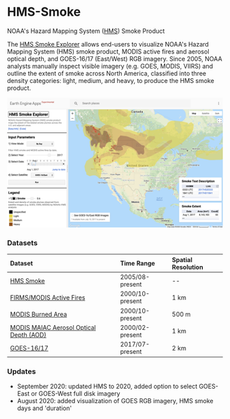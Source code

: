 # HMS-Smoke
NOAA's Hazard Mapping System ([HMS](https://www.ospo.noaa.gov/Products/land/hms.html)) Smoke Product

The [HMS Smoke Explorer](https://globalfires.earthengine.app/view/hms-smoke) allows end-users to visualize NOAA's Hazard Mapping System (HMS) smoke product, MODIS active fires and aerosol optical depth, and GOES-16/17 (East/West) RGB imagery. Since 2005, NOAA analysts manually inspect visible imagery (e.g. GOES, MODIS, VIIRS) and outline the extent of smoke across North America, classified into three density categories: light, medium, and heavy, to produce the HMS smoke product.

![banner image](https://github.com/tianjialiu/HMS-Smoke/blob/master/docs/imgs/HMS_Smoke_Explorer.png)

### Datasets
| Dataset | Time Range | Spatial Resolution |
| :--- | :--- | :--- |
| [HMS Smoke](https://www.ospo.noaa.gov/Products/land/hms.html) | 2005/08-present | -- |
| [FIRMS/MODIS Active Fires](https://developers.google.com/earth-engine/datasets/catalog/FIRMS) | 2000/10-present | 1 km |
| [MODIS Burned Area](https://developers.google.com/earth-engine/datasets/catalog/MODIS_006_MCD64A1) | 2000/10-present | 500 m |
| [MODIS MAIAC Aerosol Optical Depth (AOD)](https://developers.google.com/earth-engine/datasets/catalog/MODIS_006_MCD19A2_GRANULES) | 2000/02-present | 1 km |
| [GOES-16/17](https://developers.google.com/earth-engine/datasets/tags/goes) | 2017/07-present | 2 km |

### Updates
* September 2020: updated HMS to 2020, added option to select GOES-East or GOES-West full disk imagery
* August 2020: added visualization of GOES RGB imagery, HMS smoke days and 'duration'
